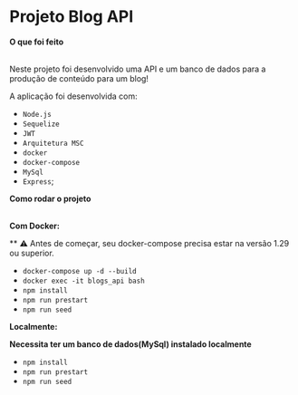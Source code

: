 # Projeto Blog API

  <summary><strong>O que foi feito</strong></summary></br>

  Neste projeto foi desenvolvido uma API e um banco de dados para a produção de conteúdo para um blog!

  A aplicação foi desenvolvida com:

  - `Node.js`
  - `Sequelize`
  - `JWT`
  - `Arquitetura MSC`
  - `docker`
  - `docker-compose`
  - `MySql`
  - `Express`;


  <summary><strong>Como rodar o projeto</strong></summary></br>

  **Com Docker:**

  ** :warning: Antes de começar, seu docker-compose precisa estar na versão 1.29 ou superior.

- `docker-compose up -d --build`
- `docker exec -it blogs_api bash`
- `npm install`
- `npm run prestart`
- `npm run seed`

**Localmente:**

**Necessita ter um banco de dados(MySql) instalado localmente**

- `npm install`
- `npm run prestart`
- `npm run seed`
